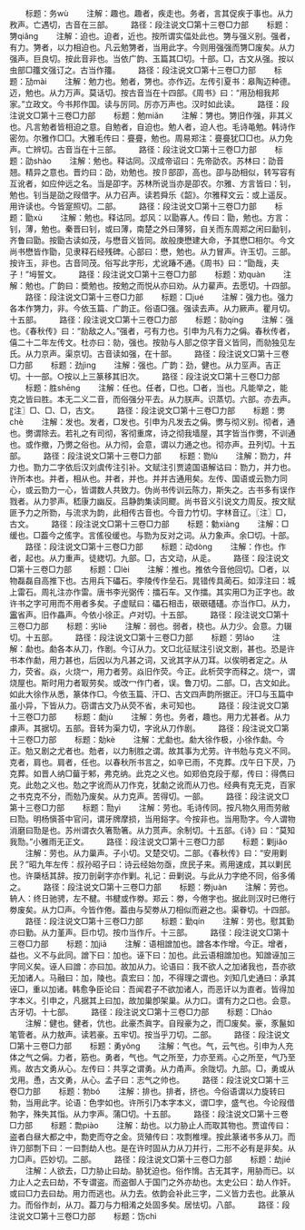 <!-- { "loadSidebar": true } -->
　　标题：务wù
　　注解：趣也。趣者，疾走也。务者，言其促疾于事也。从力敄声。亡遇切，古音在三部。
　　路径：段注说文□第十三卷□力部
　　标题：勥qiǎnɡ
　　注解：迫也。迫者，近也。按所谓实偪处此也。勥与强义别。强者，有力。勥者，以力相迫也。凡云勉勥者，当用此字。今则用强强而勥□废矣。从力强声。巨良切。按此音非也。当依广韵、玉篇其□切。十部。□，古文从强。按以虫部□籒文强订之。古当作籒。
　　路径：段注说文□第十三卷□力部
　　标题：劢mài
　　注解：勉力也。勉者，勥也。亦作迈。左传引夏书：皋陶迈种德。迈，勉也。从力万声。莫话切。按古音当在十四部。《周书》曰：“用劢相我邦家。”立政文。今书邦作国。读与厉同。厉亦万声也。汉时如此读。
　　路径：段注说文□第十三卷□力部
　　标题：勉miǎn
　　注解：勥也。勥旧作强，非其义也。凡言勉者皆相迫之意。自勉者，自迫也。勉人者，迫人也。毛诗黾勉。韩诗作密勿。尔雅作□□。大雅毛传曰：亹亹，勉也。周易郑注：亹亹犹□□也。从力免声。亡辨切。古音当在十三部。
　　路径：段注说文□第十三卷□力部
　　标题：劭shào
　　注解：勉也。释诂同。汉成帝诏曰：先帝劭农。苏林曰：劭音翘。精异之意也。晋灼曰：劭，劝勉也。按卪部卲，高也。卲与劭相似，转写容有互讹者，如应仲远之名。当是卲字。苏林所说当亦是卲农。尔雅、方言皆曰：钊，勉也。钊当是劭之叚借字。从力召声。读若舜乐《韶》。尔雅释文云：或上遥反。用许读也。今皆寔照切。二部。
　　路径：段注说文□第十三卷□力部
　　标题：勖xù
　　注解：勉也。释诂同。邶风：以勖寡人。传曰：勖，勉也。方言：钊，薄，勉也。秦晋曰钊，或曰薄，南楚之外曰薄努，自关而东周郑之闲曰勔钊，齐鲁曰勖。按勖古读如茂，与懋音义皆同。故般庚懋建大命，予其懋□相尔。今文尚书懋皆作勖，见隶释石经残碑。心部曰：懋，勉也。从力冒声。许玉切。三部。按许玉，非也。古音同茂。俗写此字形，尤讹踳不通。《周书》曰：“勖哉，夫子！”坶誓文。
　　路径：段注说文□第十三卷□力部
　　标题：劝quàn
　　注解：勉也。广韵曰：奬勉也。按勉之而悦从亦曰劝。从力雚声。去愿切。十四部。
　　路径：段注说文□第十三卷□力部
　　标题：□jué
　　注解：强力也。强力各本作勥力，非。今依玉篇、广韵正。俗语□强。强读去声。从力厥声。瞿月切。十五部。
　　路径：段注说文□第十三卷□力部
　　标题：勍qínɡ
　　注解：强也。《春秋传》曰：“勍敌之人。”强者，弓有力也。引申为凡有力之偁。春秋传者，僖二十二年左传文。杜亦曰：勍，强也。按勍与人部之倞字音义皆同，而勍独见左氏。从力京声。渠京切。古音读如强，在十部。
　　路径：段注说文□第十三卷□力部
　　标题：劲jìnɡ
　　注解：强也。广韵：劲，健也。从力巠声。吉正切。十一部。○按以上三篆移其旧次。
　　路径：段注说文□第十三卷□力部
　　标题：胜shēnɡ
　　注解：任也。任者，□也。□者，当也。凡能举之，能克之皆曰胜。本无二义二音，而俗强分平去。从力朕声。识蒸切。六部。亦去声。〖注〗□、□、□，古文。
　　路径：段注说文□第十三卷□力部
　　标题：勶chè
　　注解：发也。发者，□发也。引申为凡发去之偁。勶与彻义别。彻者，通也。勶谓除去。若礼之有司彻，客彻重席，诗之彻我墙屋，其字皆当作勶，不训通也。或作撤，乃勶之俗也。从力彻，会意，谓以力通之也。彻亦声。丑列切。十五部。
　　路径：段注说文□第十三卷□力部
　　标题：勠lù
　　注解：勠力，幷力也。勠力二字依后汉刘虞传注引补。文赋注引贾逵国语解诂曰：勠力，并力也。许所本也。并者，相从也。并者，并也。并并古通用矣。左传、国语或云勠力同心，或云勠力一心，皆谓数人共致力。伪尚书传训云陈力，斯失之。古书多有误作戮者。从力翏声。嵇康力幽反。吕静韵集读同飂。尚书音义引说文力周反。按文赋匪予力之所勠，与流求为韵，此相传古音也。今音力竹切。字林音辽。〖注〗□，古文。
　　路径：段注说文□第十三卷□力部
　　标题：勨xiànɡ
　　注解：□缓也。□葢今之傜字。言傜役缓也。与勠为反对之词。从力象声。余□切。十部。
　　路径：段注说文□第十三卷□力部
　　标题：动dònɡ
　　注解：作也。作者，起也。从力重声。徒緫切。九部。□，古文动，从辵。
　　路径：段注说文□第十三卷□力部
　　标题：□lèi
　　注解：推也。推依今音他回切。□者，以物磊磊自高推下也。古用兵下礧石。李陵传作垒石。晁错传具蔺石。如淳注曰：城上雷石。周礼注亦作雷。唐书李光弼传：擂石车。又作擂。其实用□为正字也。故许书之字可用而不用者多矣。子虚赋曰：礧石相击，硍硍礚礚。亦当作□。从力，靁省声。旧作畾声。今依小徐正。卢对切。十五部。
　　路径：段注说文□第十三卷□力部
　　标题：劣liè
　　注解：弱也。弱者，桡也。从力少。会意。力辍切。十五部。
　　路径：段注说文□第十三卷□力部
　　标题：劳láo
　　注解：勮也。勮各本从刀，作剧。今订从力。文□北征赋注引说文剧，甚也。恐是许书本作勮，用力甚也，后因以为凡甚之词，又讹其字从刀耳。以俟明者定之。从力，荧省。焱，火烧冖，用力者劳。焱旧作荧。今正。此析荧字而释之。烧冖，谓烧屋也。斯时用力者冣劳矣。或改冖作门者，误。鲁刀切。二部。□，古文如此。如此大徐作从悉，篆体作□。今依玉篇、汗□、古文四声韵所据正。汗□与玉篇中虽小异，下皆从力。窃谓古文乃从荧不省，未可知也。
　　路径：段注说文□第十三卷□力部
　　标题：勮jù
　　注解：务也。务者，趣也。用力尤甚者。从力豦声。其据切。五部。音转为渠力切，字讹从刀作剧。
　　路径：段注说文□第十三卷□力部
　　标题：勀kè
　　注解：尤勮也。勮大徐作极，小徐作勮。今正。勊又剧之尤者也。勊者，以力制胜之谓。故其事为尤劳。许书勊与克义不同。克者，肩也。肩者，任也。以春秋所书言之，如辛已雨，不克葬。戊午日下昃，乃克葬。如晋人纳□葘于邾，弗克纳。此克之义也。如郑伯克段于鄢，传曰：得儁曰克。此勊之义也。勊之字讹而从刀作克，犹勮之讹而从刀也。经典有克无克，百家之书克克不分，而勊乃废矣。从力克声。苦得切。一部。
　　路径：段注说文□第十三卷□力部
　　标题：勚yì
　　注解：劳也。毛诗传同。按凡物久用而劳敝曰勚。明杨愼荅中官问，谓牙牌摩损，当用鋊字。今按非也。当用勚字。今人谓物消磨曰勚是也。苏州谓衣久箸勚箸。从力贳声。余制切。十五部。《诗》曰：“莫知我勚。”小雅雨无正文。
　　路径：段注说文□第十三卷□力部
　　标题：剿jiǎo
　　注解：劳也。从力巢声。子小切。又楚交切。二部。《春秋传》曰：“安用剿民？”昭九年左传：叔孙昭子曰：诗云经始勿亟，庶民子来。焉用速成，其以剿民也。许檃栝其辞。按刀剖劋字亦作剿。礼记：毌剿说。与此从力字绝不同，俗多倄之。
　　路径：段注说文□第十三卷□力部
　　标题：劵juàn
　　注解：劳也。辀人：终日驰骋，左不楗。书楗或作劵。郑云：劵，今倦字也。据此则汉时已倦行劵废矣。从力□声。今皆作倦。葢由与契劵从刀相似而避之也。渠眷切。十四部。
　　路径：段注说文□第十三卷□力部
　　标题：勤qín
　　注解：劳也。慰其勤亦曰勤。从力堇声。巨巾切。按巾当作斤。十三部。
　　路径：段注说文□第十三卷□力部
　　标题：加jiā
　　注解：语相譄加也。譄各本作增。今正。增者，益也。义不与此同。譄下曰：加也。诬下曰：加也。此云语相譄加也。知譄诬加三字同义矣。诬人曰譄：亦曰加。故加从力。论语曰：我不欲人之加诸我也，吾亦欲无加诸人。马融曰：加，陵也。袁宏曰：加，不得理之谓也。刘知几史通曰：承其诬□，重以加诸。韩愈争臣论曰：吾闻君子不欲加诸人，而恶讦以为直者。皆得加字本义。引申之，凡据其上曰加，故加巢卽架巢。从力口。谓有力之口也。会意。古牙切。十七部。
　　路径：段注说文□第十三卷□力部
　　标题：□háo
　　注解：健也。健者，伉也。此豪杰眞字。自叚豪为之，而□废矣。豪，豕鬣如笔管者。从力敖声。读若豪。五牢切。按当乎刀切。二部。
　　路径：段注说文□第十三卷□力部
　　标题：勇yǒnɡ
　　注解：气也。气，云气也。引申为人充体之气之偁。力者，筋也。勇者，气也。气之所至，力亦至焉。心之所至，气乃至焉。故古文勇从心。左传曰：共享之谓勇。从力甬声。余陇切。九部。□，勇或从戈用。恿，古文勇，从心。孟子曰：志气之帅也。
　　路径：段注说文□第十三卷□力部
　　标题：勃bó
　　注解：排也。排者，挤也。今俗语谓以力旋转曰勃，当用此字。论语：色孛如也。许所引乃本字本义，谓□孛，盛气也。今论叚借勃字，殊失其恉。从力孛声。蒲□切。十五部。
　　路径：段注说文□第十三卷□力部
　　标题：勡piào
　　注解：劫也。以力胁止人而取其物也。贾谊传曰：盗者白昼大都之中，勡吏而夺之金。货殖传曰：攻剽椎埋。按此篆诸书多从刀。而许刀部剽下曰：一曰剽劫人也。是在许时固从力从刀并行，二形不必有是非矣。从力□声。匹妙切。二部。
　　路径：段注说文□第十三卷□力部
　　标题：劫jié
　　注解：人欲去，□力胁止曰劫。胁犹迫也。俗作愶。古无其字，用胁而已。以力止人之去曰劫，不专谓盗。而盗御人于国门之外亦劫也。太史公曰：劫人作奸。或曰□力去曰劫。用力而逃也。从力去。依韵会补此三字，二义皆力去也。此篆从力。而俗作刦，从刀。葢刀与力相淆之处固多矣。居怯切。八部。
　　路径：段注说文□第十三卷□力部
　　标题：饬chì
